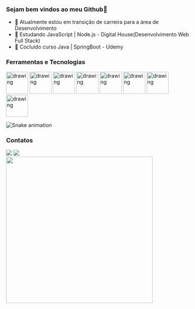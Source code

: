 ### Sejam bem vindos ao meu Github👋

- 🔭 Atualmente estou em transição de carreira para a área de Desenvolvimento
- 🌱 Estudando JavaScript | Node.js - Digital House(Desenvolvimento Web Full Stack)
- 🌱 Cocluido curso Java | SpringBoot - Udemy

### Ferramentas e Tecnologias
<img src=https://cdn.jsdelivr.net/gh/devicons/devicon/icons/css3/css3-plain-wordmark.svg alt="drawing" width="60"/> <img src="https://cdn.jsdelivr.net/gh/devicons/devicon/icons/html5/html5-plain-wordmark.svg" alt="drawing" width="60"/> <img src="https://cdn.jsdelivr.net/gh/devicons/devicon/icons/javascript/javascript-plain.svg" alt="drawing" width="60"/> <img src="https://cdn.jsdelivr.net/gh/devicons/devicon/icons/java/java-plain.svg" alt="drawing" width="60"/> <img src="https://cdn.jsdelivr.net/gh/devicons/devicon/icons/markdown/markdown-original.svg" alt="drawing" width="60"/> <img src="https://cdn.jsdelivr.net/gh/devicons/devicon/icons/spring/spring-original.svg" alt="drawing" width="60"/> <img src="https://cdn.jsdelivr.net/gh/devicons/devicon/icons/nodejs/nodejs-original.svg" alt="drawing" width="60"/> <img src="https://cdn.jsdelivr.net/gh/devicons/devicon/icons/oracle/oracle-original.svg" alt="drawing" width="60"/>


![Snake animation](https://github.com/Guilhermepizi/Guilhermepizi/blob/output/github-contribution-grid-snake.svg)

### Contatos
<div>
<a href = "mailto:guilherme.pizi@gmail.com"><img src="https://img.shields.io/badge/Gmail-D14836?style=for-the-badge&logo=gmail&logoColor=white" target="_blank"></a>
<a href="https://www.linkedin.com/in/guilherme-faria-pizi/" target="_blank"><img src="https://img.shields.io/badge/-LinkedIn-%230077B5?style=for-the-badge&logo=linkedin&logoColor=white" target="_blank"></a>
</div>
<img src=https://github.com/Guilhermepizi/Guilhermepizi/blob/main/GodOfWar.gif width="400">
